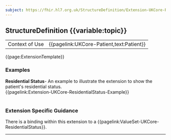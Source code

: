 ```yaml
---
subject: https://fhir.hl7.org.uk/StructureDefinition/Extension-UKCore-ResidentialStatus
---
```

## StructureDefinition {{variable:topic}}

<table id="addToTranspose">
<tr><td>Context of Use</td>
<td>{{pagelink:UKCore-Patient,text:Patient}}</td>
</tr>
</table>

{{page:ExtensionTemplate}}


<div id="Examples" class="tabcontent">
  <h3>Examples</h3>
  <b>Residential Status</b>- An example to illustrate the extension to show the patient's residential status.<br>
{{pagelink:Extension-UKCore-ResidentialStatus-Example}}
<br><br>
</div>

<h3 id="guidance-residentialstatus">Extension Specific Guidance</h3>

There is a binding within this extension to a {{pagelink:ValueSet-UKCore-ResidentialStatus}}.

---
